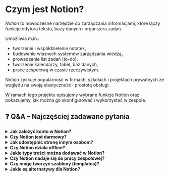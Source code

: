 # Czym jest Notion?

*Notion* to nowoczesne narzędzie do zarządzania informacjami, które łączy funkcje edytora tekstu, bazy danych i organizera zadań.

Umożliwia m.in.:

- tworzenie i współdzielenie notatek,
- budowanie własnych systemów zarządzania wiedzą,
- prowadzenie list zadań (to-do),
- tworzenie kalendarzy, tabel, baz danych,
- pracę zespołową w czasie rzeczywistym.

Notion zyskuje popularność w firmach, szkołach i projektach prywatnych ze względu na swoją elastyczność i prostotę obsługi.

W ramach tego projektu opisujemy wybrane funkcje Notion oraz pokazujemy, jak można go skonfigurować i wykorzystać w zespole.
## ❓ Q&A – Najczęściej zadawane pytania

<details>
<summary><strong>Jak założyć konto w Notion?</strong></summary>

Wejdź na [notion.so](https://www.notion.so), kliknij „Get started” i zarejestruj się przy pomocy e-maila, konta Google lub Apple. Konto podstawowe jest darmowe i pozwala na korzystanie z większości funkcji.

</details>

<details>
<summary><strong>Czy Notion jest darmowy?</strong></summary>

Tak, Notion oferuje darmowy plan dla indywidualnych użytkowników i plan darmowy dla zespołów edukacyjnych. Wersje płatne zawierają więcej funkcji, takich jak uprawnienia dostępu, większa historia zmian i integracje.

</details>

<details>
<summary><strong>Jak udostępnić stronę innym osobom?</strong></summary>

Kliknij „Share” w prawym górnym rogu, a następnie wprowadź adres e-mail osoby lub wygeneruj link z odpowiednimi uprawnieniami (do odczytu, komentowania lub edycji).

</details>

<details>
<summary><strong>Czy Notion działa offline?</strong></summary>

Notion ma ograniczone wsparcie offline. Można przeglądać wcześniej otwarte strony bez połączenia z Internetem, ale pełna synchronizacja i edycja wymaga połączenia online.

</details>

<details>
<summary><strong>Jakie typy treści można dodawać w Notion?</strong></summary>

W Notion można dodawać m.in. tekst, nagłówki, listy, tabele, bazy danych, multimedia, harmonogramy, formularze, przyciski, kod źródłowy, a także osadzać treści z innych aplikacji (np. Google Docs, Figma, YouTube).

</details>

<details>
<summary><strong>Czy Notion nadaje się do pracy zespołowej?</strong></summary>

Tak. Notion pozwala na tworzenie wspólnych przestrzeni roboczych, nadawanie ról, komentowanie treści i współpracę w czasie rzeczywistym. Możesz organizować projekty, zadania i dokumentację zespołu w jednym miejscu.

</details>

<details>
<summary><strong>Czy mogę tworzyć szablony (templates)?</strong></summary>

Tak. Notion umożliwia tworzenie i zapisywanie własnych szablonów stron, które można łatwo ponownie wykorzystać w przyszłości.

</details>

<details>
<summary><strong>Jakie są alternatywy dla Notion?</strong></summary>

Alternatywy to m.in. Coda, Evernote, OneNote, Confluence, ClickUp i Slite – ale Notion wyróżnia się elastycznością i integracją wielu typów treści.

</details>